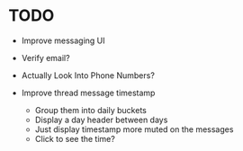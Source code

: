 # TODO

- Improve messaging UI



- Verify email?

-   Actually Look Into Phone Numbers?
-   Improve thread message timestamp
    -   Group them into daily buckets
    -   Display a day header between days
    -   Just display timestamp more muted on the messages
    -   Click to see the time?
